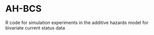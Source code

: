 # AH-BCS
R code for simulation experiments in the additive hazards model for bivariate current status data
